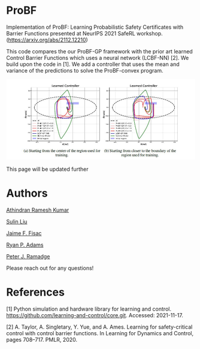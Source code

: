 # ProBF
Implementation of ProBF: Learning Probabilistic Safety Certificates with Barrier Functions presented at NeurIPS 2021 SafeRL workshop. (https://arxiv.org/abs/2112.12210)

This code compares the our ProBF-GP framework with the prior art learned Control Barrier Functions which uses a neural network (LCBF-NN) [2]. We build upon the code in [1]. We add a controller that uses the mean and variance of the predictions to solve the ProBF-convex program.

![image](images/segwaycomp.JPG)

This page will be updated further

# Authors
[Athindran Ramesh Kumar](https://sites.google.com/site/athindranrameshkumar)

[Sulin Liu](https://liusulin.github.io/)

[Jaime F. Fisac](https://ece.princeton.edu/people/jaime-fernandez-fisac)

[Ryan P. Adams](https://www.cs.princeton.edu/~rpa/)

[Peter J. Ramadge](https://ece.princeton.edu/people/peter-j-ramadge)

Please reach out for any questions!

# References
[1] Python simulation and hardware library for learning and control. https://github.com/learning-and-control/core.git. Accessed: 2021-11-17.

[2] A. Taylor, A. Singletary, Y. Yue, and A. Ames. Learning for safety-critical control with control
barrier functions. In Learning for Dynamics and Control, pages 708–717. PMLR, 2020.
